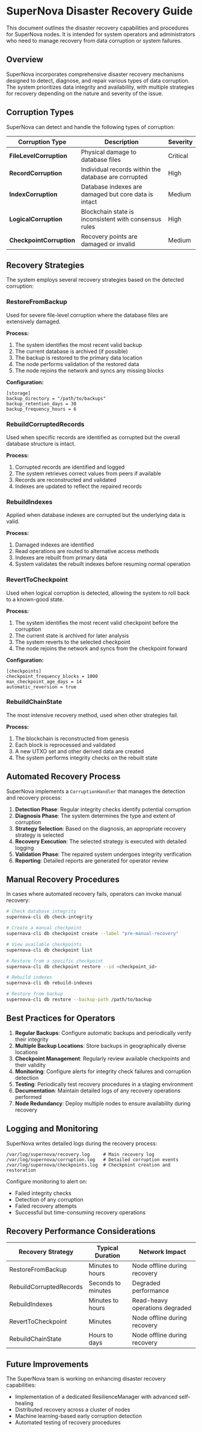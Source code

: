# SuperNova Disaster Recovery Guide

This document outlines the disaster recovery capabilities and procedures for SuperNova nodes. It is intended for system operators and administrators who need to manage recovery from data corruption or system failures.

## Overview

SuperNova incorporates comprehensive disaster recovery mechanisms designed to detect, diagnose, and repair various types of data corruption. The system prioritizes data integrity and availability, with multiple strategies for recovery depending on the nature and severity of the issue.

## Corruption Types

SuperNova can detect and handle the following types of corruption:

| Corruption Type | Description | Severity | 
|----------------|-------------|----------|
| **FileLevelCorruption** | Physical damage to database files | Critical |
| **RecordCorruption** | Individual records within the database are corrupted | High |
| **IndexCorruption** | Database indexes are damaged but core data is intact | Medium |
| **LogicalCorruption** | Blockchain state is inconsistent with consensus rules | High |
| **CheckpointCorruption** | Recovery points are damaged or invalid | Medium |

## Recovery Strategies

The system employs several recovery strategies based on the detected corruption:

### RestoreFromBackup

Used for severe file-level corruption where the database files are extensively damaged.

**Process:**
1. The system identifies the most recent valid backup
2. The current database is archived (if possible)
3. The backup is restored to the primary data location
4. The node performs validation of the restored data
5. The node rejoins the network and syncs any missing blocks

**Configuration:**
```
[storage]
backup_directory = "/path/to/backups"
backup_retention_days = 30
backup_frequency_hours = 6
```

### RebuildCorruptedRecords

Used when specific records are identified as corrupted but the overall database structure is intact.

**Process:**
1. Corrupted records are identified and logged
2. The system retrieves correct values from peers if available
3. Records are reconstructed and validated
4. Indexes are updated to reflect the repaired records

### RebuildIndexes

Applied when database indexes are corrupted but the underlying data is valid.

**Process:**
1. Damaged indexes are identified
2. Read operations are routed to alternative access methods
3. Indexes are rebuilt from primary data
4. System validates the rebuilt indexes before resuming normal operation

### RevertToCheckpoint

Used when logical corruption is detected, allowing the system to roll back to a known-good state.

**Process:**
1. The system identifies the most recent valid checkpoint before the corruption
2. The current state is archived for later analysis
3. The system reverts to the selected checkpoint
4. The node rejoins the network and syncs from the checkpoint forward

**Configuration:**
```
[checkpoints]
checkpoint_frequency_blocks = 1000
max_checkpoint_age_days = 14
automatic_reversion = true
```

### RebuildChainState

The most intensive recovery method, used when other strategies fail.

**Process:**
1. The blockchain is reconstructed from genesis
2. Each block is reprocessed and validated
3. A new UTXO set and other derived data are created
4. The system performs integrity checks on the rebuilt state

## Automated Recovery Process

SuperNova implements a `CorruptionHandler` that manages the detection and recovery process:

1. **Detection Phase**: Regular integrity checks identify potential corruption
2. **Diagnosis Phase**: The system determines the type and extent of corruption
3. **Strategy Selection**: Based on the diagnosis, an appropriate recovery strategy is selected
4. **Recovery Execution**: The selected strategy is executed with detailed logging
5. **Validation Phase**: The repaired system undergoes integrity verification
6. **Reporting**: Detailed reports are generated for operator review

## Manual Recovery Procedures

In cases where automated recovery fails, operators can invoke manual recovery:

```bash
# Check database integrity
supernova-cli db check-integrity

# Create a manual checkpoint
supernova-cli db checkpoint create --label "pre-manual-recovery"

# View available checkpoints
supernova-cli db checkpoint list

# Restore from a specific checkpoint
supernova-cli db checkpoint restore --id <checkpoint_id>

# Rebuild indexes
supernova-cli db rebuild-indexes

# Restore from backup
supernova-cli db restore --backup-path /path/to/backup
```

## Best Practices for Operators

1. **Regular Backups**: Configure automatic backups and periodically verify their integrity
2. **Multiple Backup Locations**: Store backups in geographically diverse locations
3. **Checkpoint Management**: Regularly review available checkpoints and their validity
4. **Monitoring**: Configure alerts for integrity check failures and corruption detection
5. **Testing**: Periodically test recovery procedures in a staging environment
6. **Documentation**: Maintain detailed logs of any recovery operations performed
7. **Node Redundancy**: Deploy multiple nodes to ensure availability during recovery

## Logging and Monitoring

SuperNova writes detailed logs during the recovery process:

```
/var/log/supernova/recovery.log     # Main recovery log
/var/log/supernova/corruption.log   # Detailed corruption events
/var/log/supernova/checkpoints.log  # Checkpoint creation and restoration
```

Configure monitoring to alert on:
- Failed integrity checks
- Detection of any corruption
- Failed recovery attempts
- Successful but time-consuming recovery operations

## Recovery Performance Considerations

| Recovery Strategy | Typical Duration | Network Impact | 
|-------------------|------------------|----------------|
| RestoreFromBackup | Minutes to hours | Node offline during recovery |
| RebuildCorruptedRecords | Seconds to minutes | Degraded performance |
| RebuildIndexes | Minutes to hours | Read-heavy operations degraded |
| RevertToCheckpoint | Minutes | Node offline during recovery |
| RebuildChainState | Hours to days | Node offline during recovery |

## Future Improvements

The SuperNova team is working on enhancing disaster recovery capabilities:
- Implementation of a dedicated ResilienceManager with advanced self-healing
- Distributed recovery across a cluster of nodes
- Machine learning-based early corruption detection
- Automated testing of recovery procedures 